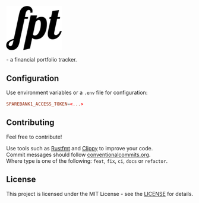 <picture>
  <source width='150px' srcset='media/logo/vector/default-monochrome-white.svg' media='(prefers-color-scheme: dark)'>
  <img width='150px' src='media/logo/vector/default-monochrome-black.svg'>
</picture>

 
\- a financial portfolio tracker.

## Configuration
Use environment variables or a `.env` file for configuration:
```conf
SPAREBANK1_ACCESS_TOKEN=<...>
```

## Contributing
Feel free to contribute!

Use tools such as [Rustfmt](https://github.com/rust-lang/rustfmt) and [Clippy](https://github.com/rust-lang/rust-clippy) to improve your code.  
Commit messages should follow [conventionalcommits.org](https://www.conventionalcommits.org).  
Where type is one of the following: `feat`, `fix`, `ci`, `docs` or `refactor`.

## License
This project is licensed under the MIT License - see the [LICENSE](./LICENSE) for details.

